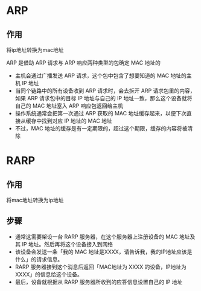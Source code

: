 # ARP

## 作用

将ip地址转换为mac地址



ARP 是借助 ARP 请求与 ARP 响应两种类型的包确定 MAC 地址的

- 主机会通过⼴播发送 ARP 请求，这个包中包含了想要知道的 MAC 地址的主机 IP 地址
- 当同个链路中的所有设备收到 ARP 请求时，会去拆开 ARP 请求包⾥的内容，如果 ARP 请求包中的⽬标 IP 地址与⾃⼰的 IP 地址⼀致，那么这个设备就将⾃⼰的 MAC 地址塞⼊ ARP 响应包返回给主机
- 操作系统通常会把第⼀次通过 ARP 获取的 MAC 地址缓存起来，以便下次直接从缓存中找到对应 IP 地址的 MAC 地址
- 不过，MAC 地址的缓存是有⼀定期限的，超过这个期限，缓存的内容将被清除







# RARP

## 作用

将mac地址转换为ip地址



## 步骤

- 通常这需要架设⼀台 RARP 服务器，在这个服务器上注册设备的 MAC 地址及其 IP 地址。然后再将这个设备接入到⽹络 
- 该设备会发送⼀条「我的 MAC 地址是XXXX，请告诉我，我的IP地址应该是什么」的请求信息。 
- RARP 服务器接到这个消息后返回「MAC地址为 XXXX 的设备，IP地址为 XXXX」的信息给这个设备。 
- 最后，设备就根据从 RARP 服务器所收到的应答信息设置⾃⼰的 IP 地址